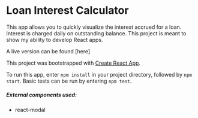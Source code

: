 # Loan Interest Calculator
This app allows you to quickly visualize the interest accrued for a loan. Interest is charged daily on outstanding balance.
This project is meant to show my ability to develop React apps.

A live version can be found [here]

This project was bootstrapped with [Create React App](https://github.com/facebook/create-react-app).

To run this app, enter `npm install` in your project directory, followed by `npm start`.
Basic tests can be run by entering `npm test`.

##### External components used:
* react-modal
